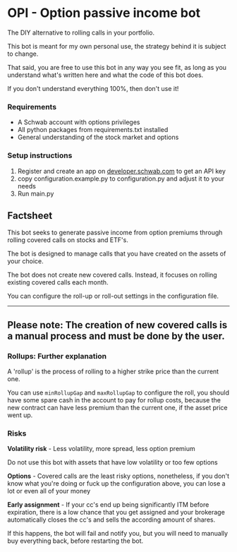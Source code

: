 # OPI - Option passive income bot

The DIY alternative to rolling calls in your portfolio.

This bot is meant for my own personal use, the strategy behind it is subject to change.

That said, you are free to use this bot in any way you see fit, as long as you understand what's written here and what the code of this bot does.

If you don't understand everything 100%, then don't use it!

### Requirements

- A Schwab account with options privileges
- All python packages from requirements.txt installed
- General understanding of the stock market and options

### Setup instructions

1. Register and create an app on [developer.schwab.com](https://developer.schwab.com/) to get an API key
2. copy configuration.example.py to configuration.py and adjust it to your needs
3. Run main.py

## Factsheet

This bot seeks to generate passive income from option premiums through rolling covered calls on stocks and ETF's.

The bot is designed to manage calls that you have created on the assets of your choice.

The bot does not create new covered calls. Instead, it focuses on rolling existing covered calls each month.

You can configure the roll-up or roll-out settings in the configuration file.

---

Please note: The creation of new covered calls is a manual process and must be done by the user.
---
### Rollups: Further explanation

A 'rollup' is the process of rolling to a higher strike price than the current one.

You can use `minRollupGap` and `maxRollupGap` to configure the roll, you should have some spare cash in the account to pay for rollup costs, because the new contract can have less premium than the current one,
if the asset price went up.

### Risks

**Volatility risk** - Less volatility, more spread, less option premium

Do not use this bot with assets that have low volatility or too few options

**Options** - Covered calls are the least risky options, nonetheless, if you don't know what you're doing or fuck up the configuration above, you can lose a lot or even all of your
money

**Early assignment** - If your cc's end up being significantly ITM before expiration, there is a low chance that you get assigned and your brokerage automatically closes the cc's
and sells the according amount of shares.

If this happens, the bot will fail and notify you, but you will need to manually buy everything back, before restarting the bot.
